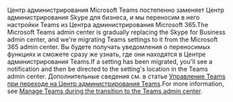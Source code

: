 <span data-ttu-id="b5fa7-101">Центр администрирования Microsoft Teams постепенно заменяет Центр администрирования Skype для бизнеса, и мы переносим в него настройки Teams из Центра администрирования Microsoft 365.</span><span class="sxs-lookup"><span data-stu-id="b5fa7-101">The Microsoft Teams admin center is gradually replacing the Skype for Business admin center, and we're migrating Teams settings to it from the Microsoft 365 admin center.</span></span> <span data-ttu-id="b5fa7-102">Вы будете получать уведомления о переносимых функциях и сможете сразу же узнать, где они находятся в Центре администрирования Teams.</span><span class="sxs-lookup"><span data-stu-id="b5fa7-102">If a setting has been migrated, you'll see a notification and then be directed to the setting's location in the Teams admin center.</span></span> <span data-ttu-id="b5fa7-103">Дополнительные сведения см. в статье [Управление Teams при переходе на Центр администрирования Teams](../manage-teams-skypeforbusiness-admin-center.md).</span><span class="sxs-lookup"><span data-stu-id="b5fa7-103">For more information, see [Manage Teams during the transition to the Teams admin center](../manage-teams-skypeforbusiness-admin-center.md).</span></span>
